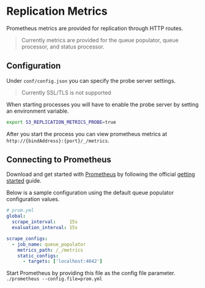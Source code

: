 # Replication Metrics

Prometheus metrics are provided for replication through HTTP routes.

> Currently metrics are provided for the queue populator, queue processor, and status
> processor.

## Configuration

Under `conf/config.json` you can specify the probe server settings.

> Currently SSL/TLS is not supported

When starting processes you will have to enable the probe server by setting an
environment variable.

```sh
export S3_REPLICATION_METRICS_PROBE=true
```

After you start the process you can view prometheus metrics at `http://{bindAddress}:{port}/_/metrics`.

## Connecting to Prometheus

Download and get started with [Prometheus](https://prometheus.io/) by following the
official [getting started](https://prometheus.io/docs/prometheus/latest/getting_started/)
guide.

Below is a sample configuration using the default queue populator configuration values.

```yaml
# prom.yml
global:
  scrape_interval:     15s
  evaluation_interval: 15s

scrape_configs:
  - job_name: queue_populator
    metrics_path: /_/metrics
    static_configs:
      - targets: ['localhost:4042']
```

Start Prometheus by providing this file as the config file parameter.
`./prometheus --config.file=prom.yml`
